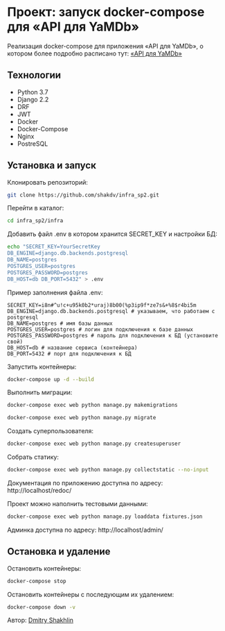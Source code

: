 # Проект: запуск docker-compose для «API для YaMDb»

Реализация docker-compose для приложения «API для YaMDb»,
о котором более подробно расписано тут: [«API для YaMDb»](https://github.com/shakdv/api_yamdb) 


## Технологии
* Python 3.7
* Django 2.2
* DRF
* JWT
* Docker
* Docker-Compose
* Nginx
* PostreSQL

## Установка и запуск

Клонировать репозиторий:
```bash
git clone https://github.com/shakdv/infra_sp2.git
```

Перейти в каталог:
```bash
cd infra_sp2/infra
```

Добавить файл .env в котором хранится SECRET_KEY и настройки БД:
```bash
echo "SECRET_KEY=YourSecretKey 
DB_ENGINE=django.db.backends.postgresql 
DB_NAME=postgres 
POSTGRES_USER=postgres 
POSTGRES_PASSWORD=postgres 
DB_HOST=db DB_PORT=5432" > .env
```
Пример заполнения файла .env:
```
SECRET_KEY=i8n#^u!c+u95k0b2*uraj)8b00(%p3ip9f*ze7s&+%8$r4bi5m
DB_ENGINE=django.db.backends.postgresql # указываем, что работаем с postgresql 
DB_NAME=postgres # имя базы данных 
POSTGRES_USER=postgres # логин для подключения к базе данных 
POSTGRES_PASSWORD=postgres # пароль для подключения к БД (установите свой) 
DB_HOST=db # название сервиса (контейнера) 
DB_PORT=5432 # порт для подключения к БД 
```
Запустить контейнеры:
```bash
docker-compose up -d --build
```
Выполнить миграции:
```bash
docker-compose exec web python manage.py makemigrations
```
```bash
docker-compose exec web python manage.py migrate
```

Создать суперпользователя:
```bash
docker-compose exec web python manage.py createsuperuser
```
Собрать статику:
```bash
docker-compose exec web python manage.py collectstatic --no-input
```
Документация по приложению доступна по адресу: http://localhost/redoc/

Проект можно наполнить тестовыми данными:
```bash
docker-compose exec web python manage.py loaddata fixtures.json
```
Админка доступна по адресу: http://localhost/admin/

## Остановка и удаление
Остановить контейнеры:
```bash
docker-compose stop
```
Остановить контейнеры с последующим их удалением:
```bash
docker-compose down -v
```


Автор: [Dmitry Shakhlin](https://github.com/shakdv)